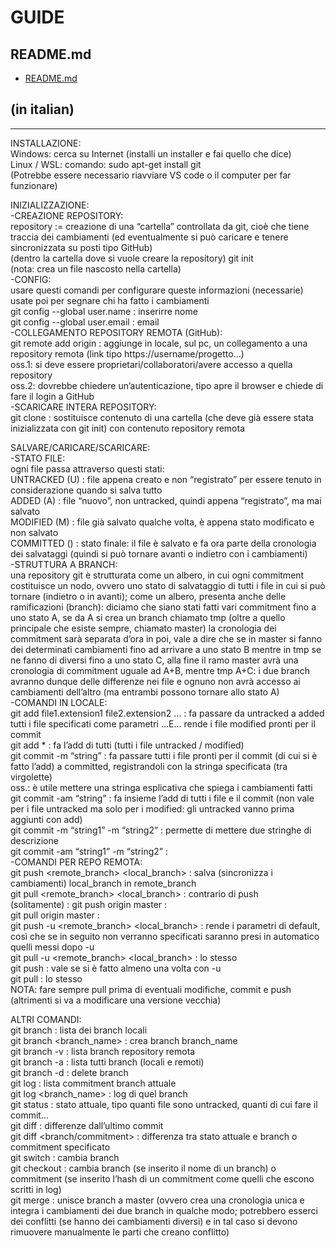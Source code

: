 # GUIDE
## README.md  
*	[README.md](./README.md)  

## (in italian)
---

INSTALLAZIONE:  
Windows: cerca su Internet (installi un installer e fai quello che dice)  
Linux / WSL: comando: sudo apt-get install git  
(Potrebbe essere necessario riavviare VS code o il computer per far funzionare)  
  
INIZIALIZZAZIONE:  
-CREAZIONE REPOSITORY:  
repository := creazione di una “cartella” controllata da git, cioè che tiene traccia dei cambiamenti (ed eventualmente si può caricare e tenere sincronizzata su posti tipo GitHub)  
(dentro la cartella dove si vuole creare la repository) git init  
(nota: crea un file nascosto nella cartella)  
-CONFIG:  
usare questi comandi per configurare queste informazioni (necessarie) usate poi per segnare chi ha fatto i cambiamenti  
git config --global user.name <name> : inserirre nome  
git config --global user.email <email> : email  
-COLLEGAMENTO REPOSITORY REMOTA (GitHub):  
git remote add origin <link> : aggiunge in locale, sul pc, un collegamento a una repository remota (link tipo https://username/progetto…)  
oss.1: si deve essere proprietari/collaboratori/avere accesso a quella repository  
oss.2: dovrebbe chiedere un’autenticazione, tipo apre il browser e chiede di fare il login a GitHub  
-SCARICARE INTERA REPOSITORY:  
git clone <link> : sostituisce contenuto di una cartella (che deve già essere stata inizializzata con git init) con contenuto repository remota  
  
SALVARE/CARICARE/SCARICARE:  
-STATO FILE:  
ogni file passa attraverso questi stati:  
UNTRACKED (U) : file appena creato e non “registrato” per essere tenuto in considerazione quando si salva tutto  
ADDED (A) : file “nuovo”, non untracked, quindi appena “registrato”, ma mai salvato  
MODIFIED (M) : file già salvato qualche volta, è appena stato modificato e non salvato  
COMMITTED () : stato finale: il file è salvato e fa ora parte della cronologia dei salvataggi (quindi si può tornare avanti o indietro con i cambiamenti)  
-STRUTTURA A BRANCH:  
una repository git è strutturata come un albero, in cui ogni commitment costituisce un nodo, ovvero uno stato di salvataggio di tutti i file in cui si può tornare (indietro o in avanti); come un albero, presenta anche delle ramificazioni (branch): diciamo che siano stati fatti vari commitment fino a uno stato A, se da A si crea un branch chiamato tmp (oltre a quello principale che esiste sempre, chiamato master) la cronologia dei commitment sarà separata d’ora in poi, vale a dire che se in master si fanno dei determinati cambiamenti fino ad arrivare a uno stato B mentre in tmp se ne fanno di diversi fino a uno stato C, alla fine il ramo master avrà una cronologia di commitment uguale ad A+B, mentre tmp A+C: i due branch avranno dunque delle differenze nei file e ognuno non avrà accesso ai cambiamenti dell’altro (ma entrambi possono tornare allo stato A)  
-COMANDI IN LOCALE:  
git add file1.extension1 file2.extension2 … : fa passare da untracked a added tutti i file specificati come parametri …E… rende i file modified pronti per il commit  
git add * : fa l’add di tutti (tutti i file untracked / modified)  
git commit -m “string” : fa passare tutti i file pronti per il commit (di cui si è fatto l’add) a committed, registrandoli con la stringa specificata (tra virgolette)  
oss.: è utile mettere una stringa esplicativa che spiega i cambiamenti fatti  
git commit -am “string” : fa insieme l’add di tutti i file e il commit (non vale per i file untracked ma solo per i modified: gli untracked vanno prima aggiunti con add)  
git commit -m “string1” -m “string2” : permette di mettere due stringhe di descrizione  
git commit -am “string1” -m “string2” :  
-COMANDI PER REPO REMOTA:  
git push <remote_branch> <local_branch> : salva (sincronizza i cambiamenti) local_branch in remote_branch  
git pull <remote_branch> <local_branch> : contrario di push  
(solitamente) :	git push origin master :  
		git pull origin master :  
git push -u <remote_branch> <local_branch> : rende i parametri di default, così che se in seguito non verranno specificati saranno presi in automatico quelli messi dopo -u  
git pull -u <remote_branch> <local_branch> : lo stesso  
git push : vale se si è fatto almeno una volta con -u  
git pull : lo stesso  
NOTA: fare sempre pull prima di eventuali modifiche, commit e push (altrimenti si va a modificare una versione vecchia)  
  
ALTRI COMANDI:  
git branch : lista dei branch locali  
git branch <branch_name> : crea branch branch_name  
git branch -v : lista branch repository remota  
git branch -a : lista tutti branch (locali e remoti)  
git branch -d <branch> : delete branch  
git log : lista commitment branch attuale  
git log <branch_name> : log di quel branch  
git status : stato attuale, tipo quanti file sono untracked, quanti di cui fare il commit…  
git diff : differenze dall’ultimo commit  
git diff <branch/commitment> : differenza tra stato attuale e branch o commitment specificato  
git switch <branch> : cambia branch  
git checkout <commitment> : cambia branch (se inserito il nome di un branch) o commitment (se inserito l’hash di un commitment come quelli che escono scritti in log)  
git merge <branch> : unisce branch a master (ovvero crea una cronologia unica e integra i cambiamenti dei due branch in qualche modo; potrebbero esserci dei conflitti (se hanno dei cambiamenti diversi) e in tal caso si devono rimuovere manualmente le parti che creano conflitto)  



